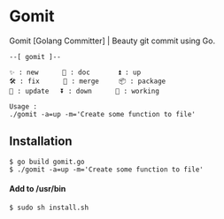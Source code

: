 # Gomit

Gomit [Golang Committer] | Beauty git commit using Go.

```
--[ gomit ]--

✨ : new      📝 : doc       ⏫ : up
🛠 : fix      🔀 : merge     📦 : package
🔨 : update   ⏬ : down      🚧 : working

Usage :
./gomit -a=up -m='Create some function to file'
```

## Installation

```shell
$ go build gomit.go
$ ./gomit -a=up -m='Create some function to file'
```

#### Add to /usr/bin

```shell
$ sudo sh install.sh
```
